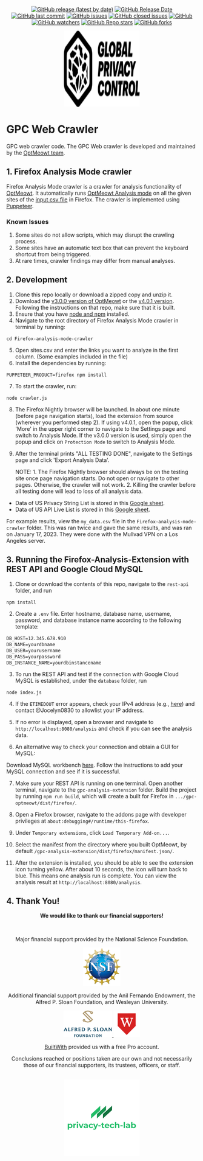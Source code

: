 <p align="center">
  <a href="https://github.com/privacy-tech-lab/gpc-web-crawler/releases"><img alt="GitHub release (latest by date)" src="https://img.shields.io/github/v/release/privacy-tech-lab/gpc-web-crawler"></a>
  <a href="https://github.com/privacy-tech-lab/gpc-web-crawler/releases"><img alt="GitHub Release Date" src="https://img.shields.io/github/release-date/privacy-tech-lab/gpc-web-crawler"></a>
  <a href="https://github.com/privacy-tech-lab/gpc-web-crawler/commits/main"><img alt="GitHub last commit" src="https://img.shields.io/github/last-commit/privacy-tech-lab/gpc-web-crawler"></a>
  <a href="https://github.com/privacy-tech-lab/gpc-web-crawler/issues"><img alt="GitHub issues" src="https://img.shields.io/github/issues-raw/privacy-tech-lab/gpc-web-crawler"></a>
  <a href="https://github.com/privacy-tech-lab/gpc-web-crawler/issues?q=is%3Aissue+is%3Aclosed"><img alt="GitHub closed issues" src="https://img.shields.io/github/issues-closed-raw/privacy-tech-lab/gpc-web-crawler"></a>
  <a href="https://github.com/privacy-tech-lab/gpc-web-crawler/blob/main/LICENSE.md"><img alt="GitHub" src="https://img.shields.io/github/license/privacy-tech-lab/gpc-web-crawler"></a>
  <a href="https://github.com/privacy-tech-lab/gpc-web-crawler/watchers"><img alt="GitHub watchers" src="https://img.shields.io/github/watchers/privacy-tech-lab/gpc-web-crawler?style=social"></a>
  <a href="https://github.com/privacy-tech-lab/gpc-web-crawler/stargazers"><img alt="GitHub Repo stars" src="https://img.shields.io/github/stars/privacy-tech-lab/gpc-web-crawler?style=social"></a>
  <a href="https://github.com/privacy-tech-lab/gpc-web-crawler/network/members"><img alt="GitHub forks" src="https://img.shields.io/github/forks/privacy-tech-lab/gpc-web-crawler?style=social"></a>
</p>

<p align="center">
  <a href="https://privacytechlab.org/"><img src="./gpc-logo-small-black.svg" width="200px" height="200px" alt="OptMeowt logo"></a>
</p>

# GPC Web Crawler

GPC web crawler code. The GPC Web crawler is developed and maintained by the [OptMeowt team](https://github.com/privacy-tech-lab/gpc-optmeowt#optmeowt-).

## 1. Firefox Analysis Mode crawler

Firefox Analysis Mode crawler is a crawler for analysis functionality of [OptMeowt](https://github.com/privacy-tech-lab/gpc-web-crawler). It automatically runs [OptMeowt Analysis mode](https://github.com/privacy-tech-lab/gpc-optmeowt/tree/v4.0.1/#4-analysis-mode-firefox-only) on all the given sites of the [input csv file](https://github.com/privacy-tech-lab/gpc-web-data-and-scripts/blob/main/Firefox-analysis-mode-crawler/sites.csv) in Firefox. The crawler is implemented using [Puppeteer](https://pptr.dev/).

### Known Issues

1. Some sites do not allow scripts, which may disrupt the crawling process.
2. Some sites have an automatic text box that can prevent the keyboard shortcut from being triggered.
3. At rare times, crawler findings may differ from manual analyses.

## 2. Development

1. Clone this repo locally or download a zipped copy and unzip it.
2. Download the [v3.0.0 version of OptMeowt](https://github.com/privacy-tech-lab/gpc-optmeowt/tree/v3.0.0-paper) or the [v4.0.1 version](https://github.com/privacy-tech-lab/gpc-optmeowt/tree/v4.0.1). Following the instructions on that repo, make sure that it is built.
3. Ensure that you have [node and npm](https://docs.npmjs.com/getting-started) installed.
4. Navigate to the root directory of Firefox Analysis Mode crawler in terminal by running:

```console
cd Firefox-analysis-mode-crawler
```

5. Open sites.csv and enter the links you want to analyze in the first column. (Some examples included in the file)
6. Install the dependencies by running:

```console
PUPPETEER_PRODUCT=firefox npm install
```

7. To start the crawler, run:

```console
node crawler.js
```

8. The Firefox Nightly browser will be launched. In about one minute (before page navigation starts), load the extension from source (wherever you performed step 2). If using v4.0.1, open the popup, click 'More' in the upper right corner to navigate to the Settings page and switch to Analysis Mode. If the v3.0.0 version is used, simply open the popup and click on `Protection Mode` to switch to Analysis Mode.
9. After the terminal prints "ALL TESTING DONE", navigate to the Settings page and click 'Export Analysis Data'.

   NOTE: 1. The Firefox Nightly browser should always be on the testing site once page navigation starts. Do not open or navigate to other pages. Otherwise, the crawler will not work. 2. Killing the crawler before all testing done will lead to loss of all analysis data.

- Data of US Privacy String List is stored in this [Google sheet](https://docs.google.com/spreadsheets/d/1nb6-bI8d6-hDTvoj6Y3YT2HME_qVyHyVOQtY9do_Foo/edit?usp=sharing).
- Data of US API Live List is stored in this [Google sheet](https://docs.google.com/spreadsheets/d/1sdmD8Y3jb82PZ_YOREYmRez3_Wi1FUApsP1we1GV29Y/edit#gid=984860887).

For example results, view the `my_data.csv` file in the `Firefox-analysis-mode-crawler` folder. This was ran twice and gave the same results, and was ran on January 17, 2023. They were done with the Mullvad VPN on a Los Angeles server.

## 3. Running the Firefox-Analysis-Extension with REST API and Google Cloud MySQL

1. Clone or download the contents of this repo, navigate to the `rest-api` folder, and run

```console
npm install
```

2. Create a `.env` file. Enter hostname, database name, username, password, and database instance name according to the following template:

```console
DB_HOST=12.345.678.910
DB_NAME=yourdbname
DB_USER=yourusername
DB_PASS=yourpassword
DB_INSTANCE_NAME=yourdbinstancename
```

3. To run the REST API and test if the connection with Google Cloud MySQL is established, under the `database` folder, run

```console
node index.js
```

4. If the `ETIMEDOUT` error appears, check your IPv4 address (e.g., [here](https://www.whatsmyip.org/)) and contact @Jocelyn0830 to allowlist your IP address.

5. If no error is displayed, open a browser and navigate to `http://localhost:8080/analysis` and check if you can see the analysis data.

6. An alternative way to check your connection and obtain a GUI for MySQL:

Download MySQL workbench [here](https://www.mysql.com/products/workbench/). Follow the instructions to add your MySQL connection and see if it is successful.

7. Make sure your REST API is running on one terminal. Open another terminal, navigate to the `gpc-analysis-extension` folder. Build the project by running `npm run build`, which will create a built for Firefox in `.../gpc-optmeowt/dist/firefox/`.

8. Open a Firefox browser, navigate to the addons page with developer privileges at `about:debugging#/runtime/this-firefox`.

9. Under `Temporary extensions`, click `Load Temporary Add-on...`.

10. Select the manifest from the directory where you built OptMeowt, by default `/gpc-analysis-extension/dist/firefox/manifest.json/`.

11. After the extension is installed, you should be able to see the extension icon turning yellow. After about 10 seconds, the icon will turn back to blue. This means one analysis run is complete. You can view the analysis result at `http://localhost:8080/analysis`.

## 4. Thank You!

<p align="center"><strong>We would like to thank our financial supporters!</strong></p><br>

<p align="center">Major financial support provided by the National Science Foundation.</p>

<p align="center">
  <a href="https://nsf.gov/awardsearch/showAward?AWD_ID=2055196">
    <img class="img-fluid" src="./nsf.png" height="100px" alt="National Science Foundation Logo">
  </a>
</p>

<p align="center">Additional financial support provided by the Anil Fernando Endowment, the Alfred P. Sloan Foundation, and Wesleyan University.</p>

<p align="center">
  <a href="https://sloan.org/grant-detail/9631">
    <img class="img-fluid" src="./sloan_logo.jpg" height="70px" alt="Sloan Foundation Logo">
  </a>
  <a href="https://www.wesleyan.edu/mathcs/cs/index.html">
    <img class="img-fluid" src="./wesleyan_shield.png" height="70px" alt="Wesleyan University Logo">
  </a>
</p>

<p align="center"><a href="https://builtwith.com/">BuiltWith</a> provided us with a free Pro account.</p>

<p align="center">Conclusions reached or positions taken are our own and not necessarily those of our financial supporters, its trustees, officers, or staff.</p>

##

<p align="center">
  <a href="https://privacytechlab.org/"><img src="./plt_logo.png" width="200px" height="200px" alt="privacy-tech-lab logo"></a>
<p>
